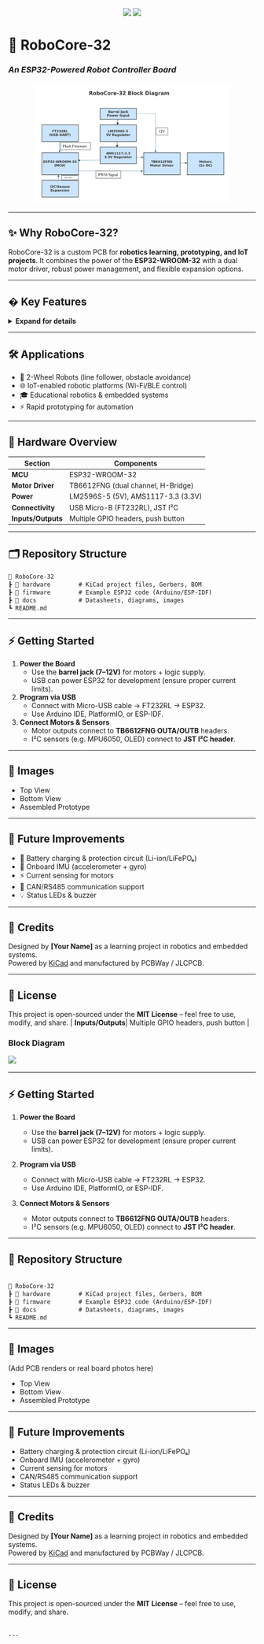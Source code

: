 
<div align="center">
   <img src="https://img.shields.io/badge/ESP32-WROOM-blue?logo=espressif" />
   <img src="https://img.shields.io/badge/Robotics-Learning-green?logo=robot" />
</div>

# 🤖 **RoboCore-32**
### *An ESP32-Powered Robot Controller Board*

<div align="center">
   <img src="Assets/Block Diagrm.PNG" width="400" alt="Block Diagram" />
</div>

---

## ✨ **Why RoboCore-32?**
RoboCore-32 is a custom PCB for **robotics learning, prototyping, and IoT projects**. It combines the power of the **ESP32-WROOM-32** with a dual motor driver, robust power management, and flexible expansion options.

---

## � **Key Features**
<details>
   <summary><strong>Expand for details</strong></summary>

   - 🟦 **ESP32-WROOM-32** (Wi-Fi + BLE microcontroller)
   - ⚡ **TB6612FNG Dual H-Bridge Driver** – control up to **2 DC motors**
   - 🔋 **Onboard Power Management**
      - LM2596S-5 → 5V buck regulator (up to ~3A)
      - AMS1117-3.3 → 3.3V LDO regulator
   - 🖥️ **USB Programming & Debugging** via FT232RL USB–UART
   - 🔌 **Barrel Jack Power Input** with auto switching
   - 🧩 **Expansion Headers**
      - I²C JST header for sensors/displays
      - GPIO pin headers (1×02, 1×03, 1×04)
   - 🔘 **User Input Button** (Reset/Boot/User configurable)
</details>

---

## 🛠️ **Applications**
- 🤖 2-Wheel Robots (line follower, obstacle avoidance)
- 🌐 IoT-enabled robotic platforms (Wi-Fi/BLE control)
- 🎓 Educational robotics & embedded systems
- ⚡ Rapid prototyping for automation

---

## 🧩 **Hardware Overview**

| Section           | Components                         |
|-------------------|------------------------------------|
| **MCU**           | ESP32-WROOM-32                     |
| **Motor Driver**  | TB6612FNG (dual channel, H-Bridge) |
| **Power**         | LM2596S-5 (5V), AMS1117-3.3 (3.3V) |
| **Connectivity**  | USB Micro-B (FT232RL), JST I²C     |
| **Inputs/Outputs**| Multiple GPIO headers, push button |

---

## 🗂️ **Repository Structure**

```text
📂 RoboCore-32
┣ 📁 hardware        # KiCad project files, Gerbers, BOM
┣ 📁 firmware        # Example ESP32 code (Arduino/ESP-IDF)
┣ 📁 docs            # Datasheets, diagrams, images
┗ README.md
```

---

## ⚡ **Getting Started**
1. **Power the Board**
    - Use the **barrel jack (7–12V)** for motors + logic supply.
    - USB can power ESP32 for development (ensure proper current limits).
2. **Program via USB**
    - Connect with Micro-USB cable → FT232RL → ESP32.
    - Use Arduino IDE, PlatformIO, or ESP-IDF.
3. **Connect Motors & Sensors**
    - Motor outputs connect to **TB6612FNG OUTA/OUTB** headers.
    - I²C sensors (e.g. MPU6050, OLED) connect to **JST I²C header**.

---

## 📸 **Images**
<!-- Add PCB renders or real board photos here -->
- Top View
- Bottom View
- Assembled Prototype

---

## 🔮 **Future Improvements**
- 🔋 Battery charging & protection circuit (Li-ion/LiFePO₄)
- 🧭 Onboard IMU (accelerometer + gyro)
- ⚡ Current sensing for motors
- 🔗 CAN/RS485 communication support
- 💡 Status LEDs & buzzer

---

## 🙌 **Credits**
Designed by **[Your Name]** as a learning project in robotics and embedded systems.<br>
Powered by [KiCad](https://www.kicad.org/) and manufactured by PCBWay / JLCPCB.

---

## 📄 **License**
This project is open-sourced under the **MIT License** – feel free to use, modify, and share.
| **Inputs/Outputs**| Multiple GPIO headers, push button |

### Block Diagram

<img src = "E:\RoboCore -32\Assets\Block Diagrm.PNG">

---

## ⚡ Getting Started
1. **Power the Board**  
   - Use the **barrel jack (7–12V)** for motors + logic supply.  
   - USB can power ESP32 for development (ensure proper current limits).  

2. **Program via USB**  
   - Connect with Micro-USB cable → FT232RL → ESP32.  
   - Use Arduino IDE, PlatformIO, or ESP-IDF.  

3. **Connect Motors & Sensors**  
   - Motor outputs connect to **TB6612FNG OUTA/OUTB** headers.  
   - I²C sensors (e.g. MPU6050, OLED) connect to **JST I²C header**.  

---

## 🚀 Repository Structure
```

📂 RoboCore-32
┣ 📁 hardware        # KiCad project files, Gerbers, BOM
┣ 📁 firmware        # Example ESP32 code (Arduino/ESP-IDF)
┣ 📁 docs            # Datasheets, diagrams, images
┗ README.md

```

---

## 📸 Images
(Add PCB renders or real board photos here)

- Top View  
- Bottom View  
- Assembled Prototype  

---

## 🔮 Future Improvements
- Battery charging & protection circuit (Li-ion/LiFePO₄)  
- Onboard IMU (accelerometer + gyro)  
- Current sensing for motors  
- CAN/RS485 communication support  
- Status LEDs & buzzer  

---

## 🙌 Credits
Designed by **[Your Name]** as a learning project in robotics and embedded systems.  
Powered by [KiCad](https://www.kicad.org/) and manufactured by PCBWay / JLCPCB.  

---

## 📄 License
This project is open-sourced under the **MIT License** – feel free to use, modify, and share.  
```

---
